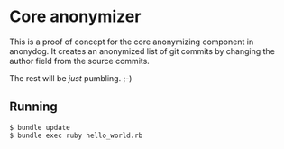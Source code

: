 Core anonymizer
====
This is a proof of concept for the core anonymizing component in anonydog.
It creates an anonymized list of git commits by changing the author field
from the source commits.

The rest will be _just_ pumbling. ;-)

Running
----
    $ bundle update
    $ bundle exec ruby hello_world.rb
